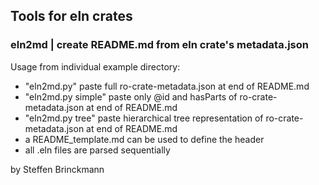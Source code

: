 ## Tools for eln crates

### eln2md | create README.md from eln crate's metadata.json
Usage from individual example directory:
- "eln2md.py" paste full ro-crate-metadata.json at end of README.md
- "eln2md.py simple" paste only @id and hasParts of ro-crate-metadata.json at end of README.md
- "eln2md.py tree" paste hierarchical tree representation of ro-crate-metadata.json at end of README.md
- a README_template.md can be used to define the header
- all .eln files are parsed sequentially

by Steffen Brinckmann